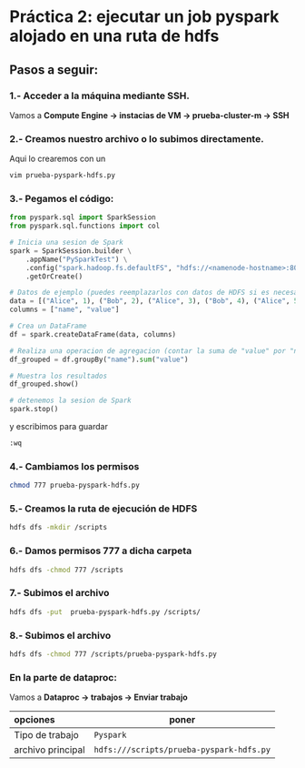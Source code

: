 # Práctica 2: ejecutar un job pyspark alojado en una ruta de hdfs

## Pasos a seguir:

### 1.- Acceder a la máquina mediante SSH.

Vamos a **Compute Engine -> instacias de VM -> prueba-cluster-m -> SSH**

### 2.- Creamos nuestro archivo o lo subimos directamente.

Aqui lo crearemos con un

```bash
vim prueba-pyspark-hdfs.py
```

### 3.- Pegamos el código:
```python
from pyspark.sql import SparkSession
from pyspark.sql.functions import col

# Inicia una sesion de Spark
spark = SparkSession.builder \
    .appName("PySparkTest") \
    .config("spark.hadoop.fs.defaultFS", "hdfs://<namenode-hostname>:8020") \
    .getOrCreate()

# Datos de ejemplo (puedes reemplazarlos con datos de HDFS si es necesario)
data = [("Alice", 1), ("Bob", 2), ("Alice", 3), ("Bob", 4), ("Alice", 5)]
columns = ["name", "value"]

# Crea un DataFrame
df = spark.createDataFrame(data, columns)

# Realiza una operacion de agregacion (contar la suma de "value" por "name")
df_grouped = df.groupBy("name").sum("value")

# Muestra los resultados
df_grouped.show()

# detenemos la sesion de Spark
spark.stop()

```
y escribimos para guardar

```bash
:wq
```

### 4.- Cambiamos los permisos

```bash
chmod 777 prueba-pyspark-hdfs.py
```

### 5.- Creamos la ruta de ejecución de HDFS

```bash
hdfs dfs -mkdir /scripts
```

### 6.- Damos permisos 777 a dicha carpeta

```bash
hdfs dfs -chmod 777 /scripts
```

### 7.- Subimos el archivo 

```bash
hdfs dfs -put  prueba-pyspark-hdfs.py /scripts/
```

### 8.- Subimos el archivo 

```bash
hdfs dfs -chmod 777 /scripts/prueba-pyspark-hdfs.py
```


### En la parte de dataproc:

Vamos a **Dataproc -> trabajos -> Enviar trabajo** 

|opciones|poner|
|:---|----|
|Tipo de trabajo|``Pyspark``|`
|archivo principal|``hdfs:///scripts/prueba-pyspark-hdfs.py`` |

